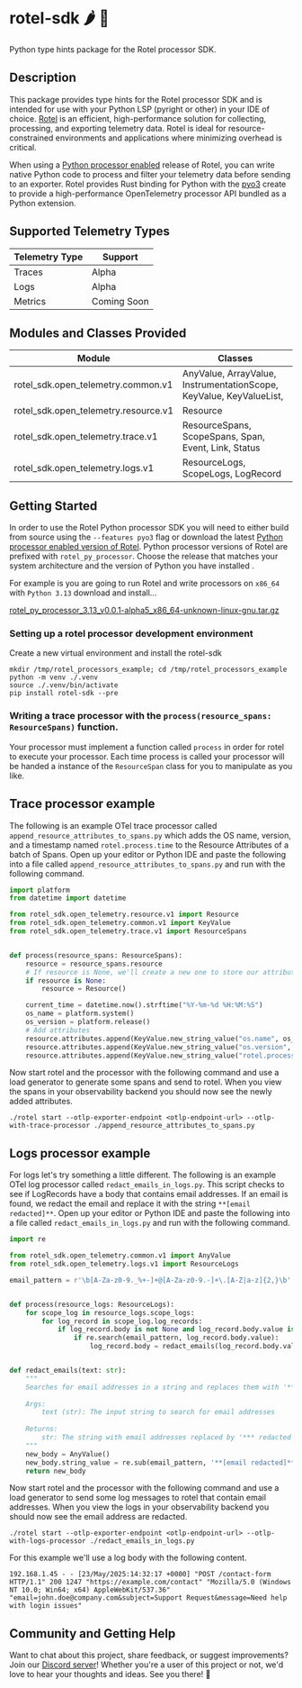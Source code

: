 # rotel-sdk 🌶️ 🍅

Python type hints package for the Rotel processor SDK.

## Description

This package provides type hints for the Rotel processor SDK and is intended for use with your Python LSP (pyright or
other) in your IDE of choice. [Rotel](https://github.com/streamfold/rotel/) is an efficient, high-performance solution
for collecting, processing, and
exporting telemetry data. Rotel is ideal for resource-constrained environments and applications where minimizing
overhead is critical.

When using a [Python processor enabled](https://github.com/streamfold/rotel/releases/) release of Rotel, you can write
native Python
code to process and filter your telemetry data before sending to an exporter. Rotel
provides Rust binding for Python with the [pyo3](https://crates.io/crates/pyo3) create to provide a high-performance
OpenTelemetry processor API bundled as a Python extension.

## Supported Telemetry Types

| Telemetry Type | Support     |
|----------------|-------------|
| Traces         | Alpha       |
| Logs           | Alpha       |
| Metrics        | Coming Soon |

## Modules and Classes Provided

| Module                               | Classes                                                             |
|--------------------------------------|---------------------------------------------------------------------|
| rotel_sdk.open_telemetry.common.v1   | AnyValue, ArrayValue, InstrumentationScope, KeyValue, KeyValueList, |
| rotel_sdk.open_telemetry.resource.v1 | Resource                                                            |
| rotel_sdk.open_telemetry.trace.v1    | ResourceSpans, ScopeSpans, Span, Event, Link, Status                |
| rotel_sdk.open_telemetry.logs.v1     | ResourceLogs, ScopeLogs, LogRecord                                  |

## Getting Started

In order to use the Rotel Python processor SDK you will need to either build from source using the `--features pyo3`
flag or download the latest [Python processor enabled version of Rotel](https://github.com/streamfold/rotel/releases/).
Python
processor versions of Rotel are prefixed with `rotel_py_processor`. Choose the release that matches your system
architecture and the version of Python you have installed .

For example is you are going to run Rotel and write processors on `x86_64` with `Python 3.13` download and install...

[rotel_py_processor_3.13_v0.0.1-alpha5_x86_64-unknown-linux-gnu.tar.gz](https://github.com/streamfold/rotel/releases/download/v0.0.1-alpha5/rotel_py_processor_3.13_v0.0.1-alpha5_x86_64-unknown-linux-gnu.tar.gz)

### Setting up a rotel processor development environment

Create a new virtual environment and install the rotel-sdk

```commandline
mkdir /tmp/rotel_processors_example; cd /tmp/rotel_processors_example
python -m venv ./.venv
source ./.venv/bin/activate
pip install rotel-sdk --pre
```

### Writing a trace processor with the `process(resource_spans: ResourceSpans)` function.

Your processor must implement a function called `process` in order for rotel to execute your processor. Each time
process is called
your processor will be handed a instance of the `ResourceSpan` class for you to manipulate as you like.

## Trace processor example

The following is an example OTel trace processor called `append_resource_attributes_to_spans.py` which adds the OS
name, version,
and a timestamp named
`rotel.process.time` to the Resource Attributes of a batch of Spans. Open up your editor or Python IDE and paste the
following into a file called `append_resource_attributes_to_spans.py` and run with the following command.

```python
import platform
from datetime import datetime

from rotel_sdk.open_telemetry.resource.v1 import Resource
from rotel_sdk.open_telemetry.common.v1 import KeyValue
from rotel_sdk.open_telemetry.trace.v1 import ResourceSpans


def process(resource_spans: ResourceSpans):
    resource = resource_spans.resource
    # If resource is None, we'll create a new one to store our attributes, otherwise we'll append to the existing Resource
    if resource is None:
        resource = Resource()

    current_time = datetime.now().strftime("%Y-%m-%d %H:%M:%S")
    os_name = platform.system()
    os_version = platform.release()
    # Add attributes
    resource.attributes.append(KeyValue.new_string_value("os.name", os_name))
    resource.attributes.append(KeyValue.new_string_value("os.version", os_version))
    resource.attributes.append(KeyValue.new_string_value("rotel.process.time", current_time))

```

Now start rotel and the processor with the following command and use a load generator to generate some spans and send to
rotel. When you view the spans
in your observability backend you should now see the newly added attributes.

`./rotel start --otlp-exporter-endpoint <otlp-endpoint-url> --otlp-with-trace-processor ./append_resource_attributes_to_spans.py`

## Logs processor example

For logs let's try something a little different. The following is an example OTel log processor called
`redact_emails_in_logs.py`. This script checks to see if LogRecords have a body that contains email addresses.
If an email is found, we redact the email and replace it with the string `**[email redacted]**`.
Open up your editor or Python IDE and paste the following into a file called `redact_emails_in_logs.py` and run with the
following command.

```python
import re

from rotel_sdk.open_telemetry.common.v1 import AnyValue
from rotel_sdk.open_telemetry.logs.v1 import ResourceLogs

email_pattern = r'\b[A-Za-z0-9._%+-]+@[A-Za-z0-9.-]+\.[A-Z|a-z]{2,}\b'


def process(resource_logs: ResourceLogs):
    for scope_log in resource_logs.scope_logs:
        for log_record in scope_log.log_records:
            if log_record.body is not None and log_record.body.value is not None:
                if re.search(email_pattern, log_record.body.value):
                    log_record.body = redact_emails(log_record.body.value)


def redact_emails(text: str):
    """
    Searches for email addresses in a string and replaces them with '*** redacted'
    
    Args:
        text (str): The input string to search for email addresses
        
    Returns:
        str: The string with email addresses replaced by '*** redacted'
    """
    new_body = AnyValue()
    new_body.string_value = re.sub(email_pattern, '**[email redacted]**', text)
    return new_body
```

Now start rotel and the processor with the following command and use a load generator to send some log messages to rotel
that contain email addresses.
When you view the logs in your observability backend you should now see the email address are redacted.

`./rotel start --otlp-exporter-endpoint <otlp-endpoint-url> --otlp-with-logs-processor ./redact_emails_in_logs.py`

For this example we'll use a log body with the following content.

```text
192.168.1.45 - - [23/May/2025:14:32:17 +0000] "POST /contact-form HTTP/1.1" 200 1247 "https://example.com/contact" "Mozilla/5.0 (Windows NT 10.0; Win64; x64) AppleWebKit/537.36" "email=john.doe@company.com&subject=Support Request&message=Need help with login issues"
```

## Community and Getting Help

Want to chat about this project, share feedback, or suggest improvements? Join
our [Discord server](https://discord.gg/reUqNWTSGC)! Whether you're a user of this project or not, we'd love to hear
your thoughts and ideas. See you there! 🚀



